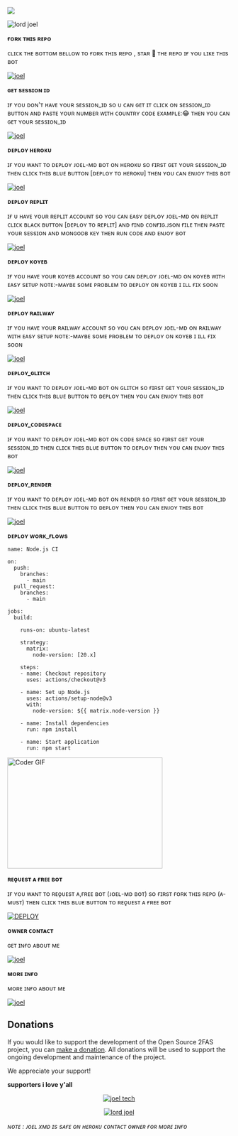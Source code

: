 


<a><img src='https://i.imgur.com/LyHic3i.gif'/></a>

<img alt="lord joel"
src="https://files.catbox.moe/6l4jt5.jpg"/>








**ғᴏʀᴋ ᴛʜɪs ʀᴇᴘᴏ**





ᴄʟɪᴄᴋ ᴛʜᴇ ʙᴏᴛᴛᴏᴍ ʙᴇʟʟᴏᴡ ᴛᴏ ғᴏʀᴋ ᴛʜɪs ʀᴇᴘᴏ , sᴛᴀʀ 🌟 ᴛʜᴇ ʀᴇᴘᴏ ɪғ ʏᴏᴜ ʟɪᴋᴇ ᴛʜɪs ʙᴏᴛ



<a href='https://github.com/joeljamestech2/JOEL-XMD/fork' target="_blank"><img alt='joel' src='https://img.shields.io/badge/FORK REPO-h?color=navy&style=for-the-badge&logo=visualstudiocode'/></a></p>



**ɢᴇᴛ sᴇssɪᴏɴ ɪᴅ**







ɪғ ʏᴏᴜ ᴅᴏɴ'ᴛ ʜᴀᴠᴇ ʏᴏᴜʀ sᴇssɪᴏɴ_ɪᴅ sᴏ ᴜ ᴄᴀɴ ɢᴇᴛ ɪᴛ ᴄʟɪᴄᴋ ᴏɴ sᴇssɪᴏɴ_ɪᴅ ʙᴜᴛᴛᴏɴ ᴀɴᴅ ᴘᴀsᴛᴇ ʏᴏᴜʀ ɴᴜᴍʙᴇʀ ᴡɪᴛʜ ᴄᴏᴜɴᴛʀʏ ᴄᴏᴅᴇ ᴇxᴀᴍᴘʟᴇ:😂 ᴛʜᴇɴ ʏᴏᴜ ᴄᴀɴ ɢᴇᴛ ʏᴏᴜʀ sᴇssɪᴏɴ_ɪᴅ




<a href='https://session-site-navy.vercel.app' target="_blank"><img alt='joel' src='https://img.shields.io/badge/PAIR CODE-h?color=navy&style=for-the-badge&logo=visualstudiocode'/></a></p>


 
**ᴅᴇᴘʟᴏʏ ʜᴇʀᴏᴋᴜ**






ɪғ ʏᴏᴜ ᴡᴀɴᴛ ᴛᴏ ᴅᴇᴘʟᴏʏ ᴊᴏᴇʟ-ᴍᴅ ʙᴏᴛ ᴏɴ ʜᴇʀᴏᴋᴜ sᴏ ғɪʀsᴛ ɢᴇᴛ ʏᴏᴜʀ sᴇssɪᴏɴ_ɪᴅ ᴛʜᴇɴ ᴄʟɪᴄᴋ ᴛʜɪs ʙʟᴜᴇ ʙᴜᴛᴛᴏɴ [ᴅᴇᴘʟᴏʏ ᴛᴏ ʜᴇʀᴏᴋᴜ] ᴛʜᴇɴ ʏᴏᴜ ᴄᴀɴ ᴇɴᴊᴏʏ ᴛʜɪs ʙᴏᴛ

 

<a href='https://deploy-your-own-bot.netlify.app' target="_blank"><img alt='joel' src='https://img.shields.io/badge/HEROKU-h?color=navy&style=for-the-badge&logo=visualstudiocode'/></a></p>



**ᴅᴇᴘʟᴏʏ ʀᴇᴘʟɪᴛ**







ɪғ ᴜ ʜᴀᴠᴇ ʏᴏᴜʀ ʀᴇᴘʟɪᴛ ᴀᴄᴄᴏᴜɴᴛ sᴏ ʏᴏᴜ ᴄᴀɴ ᴇᴀsʏ ᴅᴇᴘʟᴏʏ ᴊᴏᴇʟ-ᴍᴅ ᴏɴ ʀᴇᴘʟɪᴛ ᴄʟɪᴄᴋ ʙʟᴀᴄᴋ ʙᴜᴛᴛᴏɴ [ᴅᴇᴘʟᴏʏ ᴛᴏ ʀᴇᴘʟɪᴛ] ᴀɴᴅ ғɪɴᴅ ᴄᴏɴғɪɢ.ᴊsᴏɴ ғɪʟᴇ ᴛʜᴇɴ ᴘᴀsᴛᴇ ʏᴏᴜʀ sᴇssɪᴏɴ ᴀɴᴅ ᴍᴏɴɢᴏᴅʙ ᴋᴇʏ ᴛʜᴇɴ ʀᴜɴ ᴄᴏᴅᴇ ᴀɴᴅ ᴇɴᴊᴏʏ ʙᴏᴛ




<a href='https://deploy-your-own-bot.netlify.app' target="_blank"><img alt='joel' src='https://img.shields.io/badge/REPLIT-h?color=navy&style=for-the-badge&logo=visualstudiocode'/></a></p>



**ᴅᴇᴘʟᴏʏ ᴋᴏʏᴇʙ**







ɪғ ʏᴏᴜ ʜᴀᴠᴇ ʏᴏᴜʀ ᴋᴏʏᴇʙ ᴀᴄᴄᴏᴜɴᴛ sᴏ ʏᴏᴜ ᴄᴀɴ ᴅᴇᴘʟᴏʏ ᴊᴏᴇʟ-ᴍᴅ ᴏɴ ᴋᴏʏᴇʙ ᴡɪᴛʜ ᴇᴀsʏ sᴇᴛᴜᴘ ɴᴏᴛᴇ:-ᴍᴀʏʙᴇ sᴏᴍᴇ ᴘʀᴏʙʟᴇᴍ ᴛᴏ ᴅᴇᴘʟᴏʏ ᴏɴ ᴋᴏʏᴇʙ ɪ ɪʟʟ ғɪx sᴏᴏɴ 



<a href='https://deploy-your-own-bot.netlify.app' target="_blank"><img alt='joel' src='https://img.shields.io/badge/KOYEB-h?color=navy&style=for-the-badge&logo=visualstudiocode'/></a></p>


**ᴅᴇᴘʟᴏʏ ʀᴀɪʟᴡᴀʏ**






ɪғ ʏᴏᴜ ʜᴀᴠᴇ ʏᴏᴜʀ ʀᴀɪʟᴡᴀʏ ᴀᴄᴄᴏᴜɴᴛ sᴏ ʏᴏᴜ ᴄᴀɴ ᴅᴇᴘʟᴏʏ ᴊᴏᴇʟ-ᴍᴅ ᴏɴ ʀᴀɪʟᴡᴀʏ ᴡɪᴛʜ ᴇᴀsʏ sᴇᴛᴜᴘ ɴᴏᴛᴇ:-ᴍᴀʏʙᴇ sᴏᴍᴇ ᴘʀᴏʙʟᴇᴍ ᴛᴏ ᴅᴇᴘʟᴏʏ ᴏɴ ᴋᴏʏᴇʙ ɪ ɪʟʟ ғɪx sᴏᴏɴ


<a href='https://deploy-your-own-bot.netlify.app' target="_blank"><img alt='joel' src='https://img.shields.io/badge/RAILWAY-h?color=navy&style=for-the-badge&logo=visualstudiocode'/></a></p>


**ᴅᴇᴘʟᴏʏ_ɢʟɪᴛᴄʜ** 







ɪғ ʏᴏᴜ ᴡᴀɴᴛ ᴛᴏ ᴅᴇᴘʟᴏʏ ᴊᴏᴇʟ-ᴍᴅ ʙᴏᴛ ᴏɴ ɢʟɪᴛᴄʜ sᴏ ғɪʀsᴛ ɢᴇᴛ ʏᴏᴜʀ sᴇssɪᴏɴ_ɪᴅ ᴛʜᴇɴ ᴄʟɪᴄᴋ ᴛʜɪs ʙʟᴜᴇ ʙᴜᴛᴛᴏɴ ᴛᴏ ᴅᴇᴘʟᴏʏ ᴛʜᴇɴ ʏᴏᴜ ᴄᴀɴ ᴇɴᴊᴏʏ ᴛʜɪs ʙᴏᴛ



<a href='https://deploy-your-own-bot.netlify.app' target="_blank"><img alt='joel' src='https://img.shields.io/badge/GLITCH-h?color=navy&style=for-the-badge&logo=visualstudiocode'/></a></p>




**ᴅᴇᴘʟᴏʏ_ᴄᴏᴅᴇsᴘᴀᴄᴇ**






ɪғ ʏᴏᴜ ᴡᴀɴᴛ ᴛᴏ ᴅᴇᴘʟᴏʏ ᴊᴏᴇʟ-ᴍᴅ ʙᴏᴛ ᴏɴ ᴄᴏᴅᴇ sᴘᴀᴄᴇ sᴏ ғɪʀsᴛ ɢᴇᴛ ʏᴏᴜʀ sᴇssɪᴏɴ_ɪᴅ ᴛʜᴇɴ ᴄʟɪᴄᴋ ᴛʜɪs ʙʟᴜᴇ ʙᴜᴛᴛᴏɴ ᴛᴏ ᴅᴇᴘʟᴏʏ ᴛʜᴇɴ ʏᴏᴜ ᴄᴀɴ ᴇɴᴊᴏʏ ᴛʜɪs ʙᴏᴛ


<a href='https://deploy-your-own-bot.netlify.app' target="_blank"><img alt='joel' src='https://img.shields.io/badge/CDSPACE-h?color=navy&style=for-the-badge&logo=visualstudiocode'/></a></p>



**ᴅᴇᴘʟᴏʏ_ʀᴇɴᴅᴇʀ**







ɪғ ʏᴏᴜ ᴡᴀɴᴛ ᴛᴏ ᴅᴇᴘʟᴏʏ ᴊᴏᴇʟ-ᴍᴅ ʙᴏᴛ ᴏɴ ʀᴇɴᴅᴇʀ sᴏ ғɪʀsᴛ ɢᴇᴛ ʏᴏᴜʀ sᴇssɪᴏɴ_ɪᴅ ᴛʜᴇɴ ᴄʟɪᴄᴋ ᴛʜɪs ʙʟᴜᴇ ʙᴜᴛᴛᴏɴ ᴛᴏ ᴅᴇᴘʟᴏʏ ᴛʜᴇɴ ʏᴏᴜ ᴄᴀɴ ᴇɴᴊᴏʏ ᴛʜɪs ʙᴏᴛ


<a href='https://deploy-your-own-bot.netlify.app' target="_blank"><img alt='joel' src='https://img.shields.io/badge/RENDER-h?color=navy&style=for-the-badge&logo=visualstudiocode'/></a></p>





**ᴅᴇᴘʟᴏʏ ᴡᴏʀᴋ_ғʟᴏᴡs**








```
name: Node.js CI

on:
  push:
    branches:
      - main
  pull_request:
    branches:
      - main

jobs:
  build:

    runs-on: ubuntu-latest

    strategy:
      matrix:
        node-version: [20.x]

    steps:
    - name: Checkout repository
      uses: actions/checkout@v3

    - name: Set up Node.js
      uses: actions/setup-node@v3
      with:
        node-version: ${{ matrix.node-version }}

    - name: Install dependencies
      run: npm install

    - name: Start application
      run: npm start

```


<img alt="Coder GIF" height=250 width=350 src="https://images.squarespace-cdn.com/content/v1/5769fc401b631bab1addb2ab/1541580611624-TE64QGKRJG8SWAIUS7NS/ke17ZwdGBToddI8pDm48kPoswlzjSVMM-SxOp7CV59BZw-zPPgdn4jUwVcJE1ZvWQUxwkmyExglNqGp0IvTJZamWLI2zvYWH8K3-s_4yszcp2ryTI0HqTOaaUohrI8PI6FXy8c9PWtBlqAVlUS5izpdcIXDZqDYvprRqZ29Pw0o/coding-freak.gif" />
<br>




**ʀᴇǫᴜᴇsᴛ ᴀ ғʀᴇᴇ ʙᴏᴛ**

ɪғ ʏᴏᴜ ᴡᴀɴᴛ ᴛᴏ ʀᴇǫᴜᴇsᴛ ᴀ,ғʀᴇᴇ ʙᴏᴛ (ᴊᴏᴇʟ-ᴍᴅ ʙᴏᴛ)  sᴏ ғɪʀsᴛ ғᴏʀᴋ ᴛʜɪs ʀᴇᴘᴏ (ᴀ-ᴍᴜsᴛ)  ᴛʜᴇɴ ᴄʟɪᴄᴋ ᴛʜɪs ʙʟᴜᴇ ʙᴜᴛᴛᴏɴ ᴛᴏ ʀᴇǫᴜᴇsᴛ ᴀ ғʀᴇᴇ ʙᴏᴛ


<a href='https://joel-xmd-free-bot.vercel.app/' target="_blank"><img alt='DEPLOY' src='https://img.shields.io/badge/FREE BOT-h?color=navy&style=for-the-badge&logo=visualstudiocode'/></a></p>




 **ᴏᴡɴᴇʀ  ᴄᴏɴᴛᴀᴄᴛ**




ɢᴇᴛ ɪɴғᴏ ᴀʙᴏᴜᴛ ᴍᴇ




<a href='https://joeljamestech.netlify.app' target="_blank"><img alt='joel' src='https://img.shields.io/badge/CONTACT ME-h?color=navy&style=for-the-badge&logo=visualstudiocode'/></a></p>




**ᴍᴏʀᴇ ɪɴғᴏ**




ᴍᴏʀᴇ ɪɴғᴏ ᴀʙᴏᴜᴛ ᴍᴇ



<a href='https://my-users-livid.vercel.app/' target="_blank"><img alt='joel' src='https://img.shields.io/badge/MORE INFO-h?color=navy&style=for-the-badge&logo=visualstudiocode'/></a></p>







## Donations

If you would like to support the development of the Open Source 2FAS project, you can [make a donation](https://2fas.com/donate). All donations will be used to support the ongoing development and maintenance of the project.

We appreciate your support!





**supporters i love y'all**


<p align="center">
  <a href="https://github.com/joeljamestech2/JOEL-XMD/stargazers">
    <img src="http://reporoster.com/stars/dark/joeljamestech2/JOEL-XMD" alt="joel tech">
  </a>
</p>

<p align="center">
  <a href="https://github.com/joeljamestech2/JOEL-XMD/network/members">
    <img src="http://reporoster.com/forks/dark/joeljamestech2/Joel-xMD" alt="lord joel ">
  </a>
</p>















*ɴᴏᴛᴇ : ᴊᴏᴇʟ xᴍᴅ ɪs sᴀғᴇ ᴏɴ ʜᴇʀᴏᴋᴜ ᴄᴏɴᴛᴀᴄᴛ ᴏᴡɴᴇʀ ғᴏʀ ᴍᴏʀᴇ ɪɴғᴏ*
